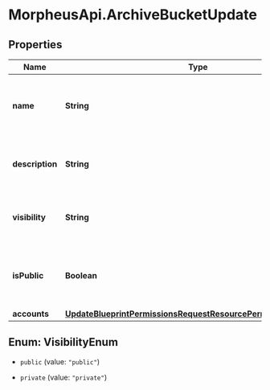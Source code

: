 # MorpheusApi.ArchiveBucketUpdate

## Properties

Name | Type | Description | Notes
------------ | ------------- | ------------- | -------------
**name** | **String** | A name for the archive bucket. Must be globally unique. | [optional] 
**description** | **String** | A description for the archive bucket | [optional] 
**visibility** | **String** | Visibility - Set to public to allow all tenants | [optional] [default to &#39;private&#39;]
**isPublic** | **Boolean** | Public URL - Set to true to allow anonymous access | [optional] [default to false]
**accounts** | [**UpdateBlueprintPermissionsRequestResourcePermissionSitesInner**](UpdateBlueprintPermissionsRequestResourcePermissionSitesInner.md) |  | [optional] 



## Enum: VisibilityEnum


* `public` (value: `"public"`)

* `private` (value: `"private"`)




